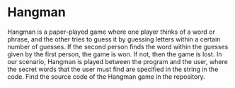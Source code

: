 # Hangman
Hangman is a paper-played game where one player thinks of a word or phrase, and the other tries to guess it by guessing letters within a certain number of guesses. If the second person finds the word within the guesses given by the first person, the game is won. If not, then the game is lost. In our scenario, Hangman is played between the program and the user, where the secret words that the user must find are specified in the string in the code. Find the source code of the Hangman game in the repository.
